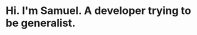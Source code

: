 # Hi. I'm Samuel. A developer trying to be generalist.

<!---
SamDoing/SamDoing is a ✨ special ✨ repository because its `README.md` (this file) appears on your GitHub profile.
You can click the Preview link to take a look at your changes.
--->

